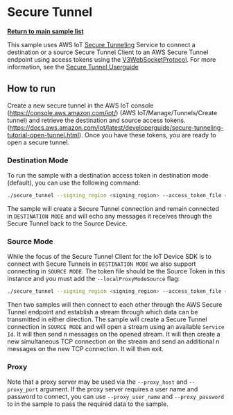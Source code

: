 # Secure Tunnel

[**Return to main sample list**](../../README.md)

This sample uses AWS IoT [Secure Tunneling](https://docs.aws.amazon.com/iot/latest/developerguide/secure-tunneling.html) Service to connect a destination or a source Secure Tunnel Client to an AWS Secure Tunnel endpoint using access tokens using the [V3WebSocketProtocol](https://github.com/aws-samples/aws-iot-securetunneling-localproxy/blob/main/V3WebSocketProtocolGuide.md). For more information, see the [Secure Tunnel Userguide](../../../documents/Secure_Tunnel_Userguide.md)

## How to run

Create a new secure tunnel in the AWS IoT console (https://console.aws.amazon.com/iot/) (AWS IoT/Manage/Tunnels/Create tunnel) and retrieve the destination and source access tokens. (https://docs.aws.amazon.com/iot/latest/developerguide/secure-tunneling-tutorial-open-tunnel.html). Once you have these tokens, you are ready to open a secure tunnel.

### Destination Mode

To run the sample with a destination access token in destination mode (default), you can use the following command:

``` sh
./secure_tunnel --signing_region <signing_region> --access_token_file <path to destination access token>
```

The sample will create a Secure Tunnel connection and remain connected in `DESTINATION MODE` and will echo any messages it receives through the Secure Tunnel back to the Source Device.

### Source Mode

While the focus of the Secure Tunnel Client for the IoT Device SDK is to connect with Secure Tunnels in `DESTINATION MODE` we also support connecting in `SOURCE MODE`. The token file should be the Source Token in this instance and you must add the `--localProxyModeSource` flag:

``` sh
./secure_tunnel --signing_region <signing_region> --access_token_file <path to source access token> --localProxyModeSource
```

Then two samples will then connect to each other through the AWS Secure Tunnel endpoint and establish a stream through which data can be transmitted in either direction.
The sample will create a Secure Tunnel connection in `SOURCE MODE` and will open a stream using an available `Service Id`. It will then send n messages on the opened stream. It will then create a new simultaneous TCP connection on the stream and send an additional n messages on the new TCP connection. It will then exit.

### Proxy
Note that a proxy server may be used via the `--proxy_host` and `--proxy_port` argument. If the proxy server requires a user name and password to connect,  you can use `--proxy_user_name` and `--proxy_password` to in the sample to pass the required data to the sample.
